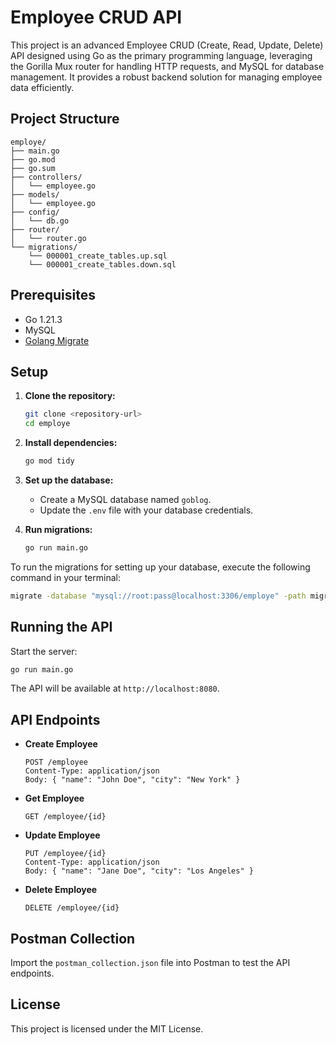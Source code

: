 # Employee CRUD API

This project is an advanced Employee CRUD (Create, Read, Update, Delete) API designed using Go as the primary programming language, leveraging the Gorilla Mux router for handling HTTP requests, and MySQL for database management. It provides a robust backend solution for managing employee data efficiently.

## Project Structure

```
employe/
├── main.go
├── go.mod
├── go.sum
├── controllers/
│   └── employee.go
├── models/
│   └── employee.go
├── config/
│   └── db.go
├── router/
│   └── router.go
└── migrations/
    └── 000001_create_tables.up.sql
    └── 000001_create_tables.down.sql
```

## Prerequisites

- Go 1.21.3
- MySQL
- [Golang Migrate](https://github.com/golang-migrate/migrate)

## Setup

1. **Clone the repository:**
    ```sh
    git clone <repository-url>
    cd employe
    ```

2. **Install dependencies:**
    ```sh
    go mod tidy
    ```

3. **Set up the database:**
    - Create a MySQL database named `goblog`.
    - Update the `.env` file with your database credentials.

4. **Run migrations:**
    ```sh
    go run main.go
    ```

To run the migrations for setting up your database, execute the following command in your terminal:

```sh
migrate -database "mysql://root:pass@localhost:3306/employe" -path migrations up
```


## Running the API

Start the server:
```sh
go run main.go
```

The API will be available at `http://localhost:8080`.

## API Endpoints

- **Create Employee**
    ```http
    POST /employee
    Content-Type: application/json
    Body: { "name": "John Doe", "city": "New York" }
    ```

- **Get Employee**
    ```http
    GET /employee/{id}
    ```

- **Update Employee**
    ```http
    PUT /employee/{id}
    Content-Type: application/json
    Body: { "name": "Jane Doe", "city": "Los Angeles" }
    ```

- **Delete Employee**
    ```http
    DELETE /employee/{id}
    ```

## Postman Collection

Import the `postman_collection.json` file into Postman to test the API endpoints.

## License

This project is licensed under the MIT License.

